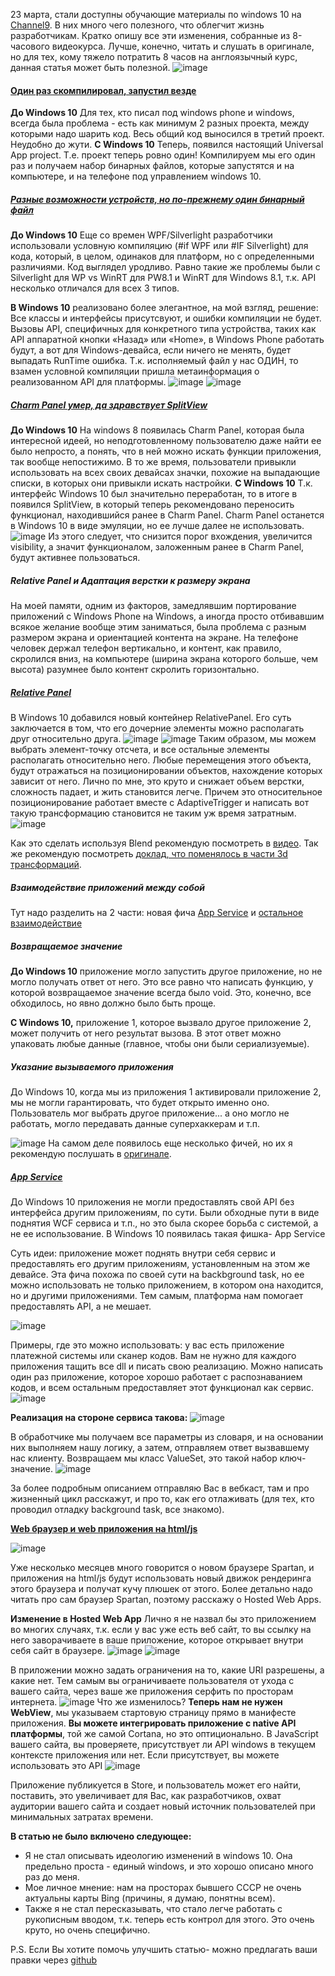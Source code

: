 ﻿23 марта, стали доступны обучающие материалы по windows 10 на <a href="https://channel9.msdn.com/Series/Developers-Guide-to-Windows-10-Preview">Channel9</a>. В них много чего полезного, что облегчит жизнь разработчикам. Кратко опишу все эти изменения, собранные из 8-часового видеокурса. Лучше, конечно, читать и слушать в оригинале, но для тех, кому тяжело потратить 8 часов на англоязычный курс, данная статья может быть полезной.
<img src="https://raw.githubusercontent.com/SychevIgor/blog/master/Windows/Overview10/Start.png" alt="image"/>
<habracut text="Читам далее" />

<h4><b><a href="https://channel9.msdn.com/Series/Developers-Guide-to-Windows-10-Preview/02">Один раз скомпилировал, запустил везде</a></b></h4>
<b>До Windows 10</b>
Для тех, кто писал под windows phone и windows, всегда была проблема - есть как минимум 2 разных проекта, между которыми надо шарить код. Весь общий код выносился в третий проект. Неудобно до жути.
<b>С Windows 10</b>
Теперь, появился настоящий Universal App project. Т.е. проект теперь ровно один! Компилируем мы его один раз и получаем набор бинарных файлов, которые запустятся и на компьютере, и на телефоне под управлением windows 10.

<h5><b><a href="https://channel9.msdn.com/Series/Developers-Guide-to-Windows-10-Preview/04">Разные возможности устройств, но по-прежнему один бинарный файл </a></b></h5>
<b>До Windows 10</b> 
Еще со времен WPF/Silverlight разработчики использовали условную компиляцию (#if WPF  или #IF Silverlight) для кода, который, в целом, одинаков для платформ, но с определенными различиями. Код выглядел уродливо.
Равно такие же проблемы были с Silverlight для WP vs WinRT для PW8.1 и WinRT для Windows 8.1, т.к. API несколько отличался для всех 3 типов.

<b>В Windows 10</b> реализовано более элегантное, на мой взгляд, решение: 
Все классы и интерфейсы присутсвуют, и ошибки компиляции не будет.
Вызовы API, специфичных для конкретного типа устройства, таких как API аппаратной кнопки «Назад» или «Home», в Windows Phone работать будут, а вот для Windows-девайса, если ничего не менять, будет выпадать RunTime ошибка. 
Т.к. исполняемый файл у нас ОДИН, то взамен условной компиляции пришла метаинформация о реализованном API для платформы. 
<spoiler title="Выглядеть это будет так: "><img src="https://raw.githubusercontent.com/SychevIgor/blog/master/Windows/Overview10/ApiMetaTypePresent.png" alt="image"/></spoiler> 
<spoiler title="Хотя самой популярной должна стать проверка реализации типов, но сам API предоставляет на мой взгляд любые возможные провекри:"><img src="https://raw.githubusercontent.com/SychevIgor/blog/master/Windows/Overview10/ApiMeta.png" alt="image"/></spoiler>

<h5><b><a href="https://channel9.msdn.com/Series/Developers-Guide-to-Windows-10-Preview/05">Charm Panel умер, да здравствует SplitView</a></b></h5>
<b>До Windows 10</b>
На windows 8 появилась Charm Panel, которая была интересной идеей, но неподготовленному пользователю даже найти ее было непросто, а понять, что в ней можно искать функции приложения, так вообще непостижимо. В то же время, пользователи привыкли использовать на всех своих девайсах значки, похожие на выпадающие списки, в которых они привыкли искать настройки.
<b>С Windows 10</b>
Т.к. интерфейс Windows 10 был значительно переработан, то в итоге в появился SplitView, в который теперь рекомендовано переносить функционал,  находившийся ранее в Charm Panel. Charm Panel останется в Windows 10 в виде эмуляции, но ее лучше далее не использовать.
<spoiler title="SplitView понятнее и проще для пользователя."><img src="https://raw.githubusercontent.com/SychevIgor/blog/master/Windows/Overview10/SplitView.png" alt="image"/></spoiler>
Из этого следует, что снизится порог вхождения, увеличится visibility, а значит функционалом, заложенным ранее в Charm Panel, будут активнее пользоваться.

<h5><b>Relative Panel и Адаптация верстки к размеру экрана</b></h5>
На моей памяти, одним из факторов, замедлявшим портирование приложений с Windows Phone на Windows, а иногда просто отбивавшим всякое желание вообще этим заниматься, была проблема с разным размером экрана и ориентацией контента на экране. На телефоне человек держал телефон вертикально, и контент, как правило, скролился вниз, на компьютере (ширина экрана которого больше, чем высота) разумнее было контент скролить горизонтально.

<h5><b><a href="https://channel9.msdn.com/Series/Developers-Guide-to-Windows-10-Preview/08">Relative Panel</a></b></h5>
В Windows 10 добавился новый контейнер RelativePanel. Его суть заключается в том, что его дочерние элементы можно располагать друг относительно друга. 
<spoiler title="В примере показано, как, нарисовав один квадрат, второй мы ориентируем относительно первого. В данном случае - выше (Above). "><img src="https://raw.githubusercontent.com/SychevIgor/blog/master/Windows/Overview10/RelativePanelView.png" alt="image"/></spoiler>
<spoiler title="Код"><img src="https://raw.githubusercontent.com/SychevIgor/blog/master/Windows/Overview10/RelativePanelCode.png" alt="image"/></spoiler>
Таким образом, мы можем выбрать элемент-точку отсчета, и все остальные элементы располагать относительно него. Любые перемещения этого объекта, будут отражаться на позиционировании объектов, нахождение которых зависит от него. Лично по мне, это круто и снижает объем верстки, сложность падает, и жить становится легче. 
Причем это относительное позиционирование работает вместе с AdaptiveTrigger и написать вот такую трансформацию становится не таким уж время затратным.
<img src="https://raw.githubusercontent.com/SychevIgor/blog/master/Windows/Overview10/Adoptation.png" alt="image"/>

Как это сделать используя Blend рекомендую посмотреть в <a href="https://channel9.msdn.com/Series/Developers-Guide-to-Windows-10-Preview/09">видео</a>. 
Так же рекомендую посмотреть <a href="https://channel9.msdn.com/Series/Developers-Guide-to-Windows-10-Preview/11">доклад, что поменялось в части 3d трансформаций</a>.

<h5><b>Взаимодействие приложений между собой</b></h5>
Тут надо разделить на 2 части: новая фича <a href="https://channel9.msdn.com/Series/Developers-Guide-to-Windows-10-Preview/12">App Service</a> и <a href="https://channel9.msdn.com/Series/Developers-Guide-to-Windows-10-Preview/10">остальное взаимодействие</a>
<h5><b>Возвращаемое значение</b></h5>
<b>До Windows 10</b> приложение могло запустить другое приложение, но не могло получать ответ от него. Это все равно что написать функцию, у которой возвращаемое значение всегда было void. Это, конечно, все обходилось, но явно должно было быть проще. 

<b>С Windows 10,</b> приложение 1, которое вызвало другое приложение 2, может получить от него результат вызова. В этот ответ можно упаковать любые данные (главное, чтобы они были сериализуемые).

<h5><b>Указание вызываемого приложения</b></h5>
До Windows 10, когда мы из приложения 1 активировали приложение 2, мы не могли гарантировать, что будет открыто именно оно. Пользователь мог выбрать другое приложение... а оно могло не работать, могло передавать данные суперхаккерам и т.п.

<spoiler title="С Windows 10, мы можем явно указать, какое приложение будет открыто."><img src="https://raw.githubusercontent.com/SychevIgor/blog/master/Windows/Overview10/UriActivation.png" alt="image"/></spoiler>
На самом деле появилось еще несколько фичей, но их я рекомендую послушать в <a href="https://channel9.msdn.com/Series/Developers-Guide-to-Windows-10-Preview/10">оригинале</a>.

<h5><b><a href="https://channel9.msdn.com/Series/Developers-Guide-to-Windows-10-Preview/12">App Service</a></b></h5>
До Windows 10 приложения не могли предоставлять свой API без интерфейса другим приложениям, по сути. Были обходные пути в виде поднятия WCF сервиса и т.п., но это была скорее борьба с системой, а не ее использование.
В Windows 10 появилась такая фишка- App Service

Суть идеи: приложение может поднять внутри себя сервис и предоставлять его другим приложениям, установленным на этом же девайсе. Эта фича похожа по своей сути на backbground task, но ее можно использовать  не только приложением, в котором она находится, но и другими приложениями. Тем самым, платформа нам помогает предоставлять API, а не мешает. 

<img src="https://raw.githubusercontent.com/SychevIgor/blog/master/Windows/Overview10/AppServiceIdea.png" alt="image"/>

Примеры, где это можно использовать: у вас есть приложение платежной системы или сканер кодов. Вам не нужно для каждого приложения тащить все dll и писать свою реализацию. Можно написать один раз приложение, которое хорошо работает с распознаванием кодов, и всем остальным предоставляет этот функционал как сервис. 
<spoiler title="Клиент должен знать имя сервиса и PackageFamilyName для вызова и какие параметры передавать."><img src="https://raw.githubusercontent.com/SychevIgor/blog/master/Windows/Overview10/AppServiceClientSide.png" alt="image"/></spoiler> 

<b>Реализация на стороне сервиса такова: </b>
<spoiler title="Создаем BackgroundTask и на приходящее снаружи сообщение, регистрируем обработчик."><img src="https://raw.githubusercontent.com/SychevIgor/blog/master/Windows/Overview10/AppServiceServiceRegistration.png" alt="image"/></spoiler>

В обработчике мы получаем все параметры из словаря, и на основании них выполняем нашу логику, а затем, отправляем ответ вызвавшему нас клиенту. Возвращаем мы класс ValueSet, это такой набор ключ-значение.
<spoiler title="Код"><img src="https://raw.githubusercontent.com/SychevIgor/blog/master/Windows/Overview10/AppServiceServerRequest.png" alt="image"/></spoiler>

За более подробным описанием отправляю Вас в вебкаст, там и про жизненный цикл расскажут, и про то, как его отлаживать (для тех, кто проводил отладку background task, все знакомо).

<b><a href="https://channel9.msdn.com/Series/Developers-Guide-to-Windows-10-Preview/14">Web браузер и web приложения на html/js</a></b>

<img src="https://raw.githubusercontent.com/SychevIgor/blog/master/Windows/Overview10/WebApps.png" alt="image"/>

Уже несколько месяцев много говорится о новом браузере Spartan, и приложения на html/js будут использовать новый движок рендеринга этого браузера и получат кучу плюшек от этого. Более детально надо читать про сам браузер Spartan, поэтому расскажу о Hosted Web Apps. 

<b>Изменение в Hosted Web App</b> 
Лично я не назвал бы это приложением во многих случаях, т.к. если у вас уже есть веб сайт, то вы ссылку на него заворачиваете в ваше приложение, которое открывает внутри себя сайт в браузере. 
<spoiler title="Приложение, по сути, представляет из себя манифест, набор картинок для плиток и браузер.">
<img src="https://raw.githubusercontent.com/SychevIgor/blog/master/Windows/Overview10/HosterWebAppProjectExplorer.png" alt="image"/>
<img src="https://raw.githubusercontent.com/SychevIgor/blog/master/Windows/Overview10/HosterWebAppStartPage.png" alt="image"/>
</spoiler>

В приложении можно задать ограничения на то, какие URI разрешены, а какие нет. Тем самым вы ограничиваете пользователя от ухода с вашего сайта, через ваше же приложения серфить по просторам интернета.
<spoiler title="Пример задания ограничения на uri"><img src="https://raw.githubusercontent.com/SychevIgor/blog/master/Windows/Overview10/HosterWebAppUriLimits.png" alt="image"/></spoiler>
Что же изменилось? <b>Теперь нам не нужен WebView</b>, мы указываем стартовую страницу прямо в манифесте приложения.
<b>Вы можете интегрировать приложение с native API платформы</b>, той же самой Cortana, но это оптиционально. В JavaScript вашего сайта, вы проверяете, присутствует ли API windows в текущем контексте приложения или нет. Если присутствует, вы можете использовать это API
<img src="https://raw.githubusercontent.com/SychevIgor/blog/master/Windows/Overview10/HosterWebAppFeatureDetect.png" alt="image"/>

Приложение публикуется в Store, и пользователь может его найти, поставить, это увеличивает для Вас, как разработчиков, охват аудитории вашего сайта и создает новый источник пользователей при минимальных затратах времени.

<b>В статью не было включено следующее:</b>
<ul>
	<li>Я не стал описывать идеологию изменений в windows 10. Она предельно проста - единый windows, и это хорошо описано много раз до меня.</li>
	<li>Мое личное мнение: нам на просторах бывшего СССР не очень актуальны карты Bing (причины, я думаю, понятны всем).</li>
	<li>Также я не стал пересказывать, что стало легче работать с рукописным вводом, т.к. теперь есть контрол для этого. Это очень круто, но очень специфично.</li>
</ul>

P.S. Если Вы хотите помочь улучшить статью- можно предлагать ваши правки через <a href="https://github.com/SychevIgor/blog/tree/master/Windows/Overview10">github</a>
